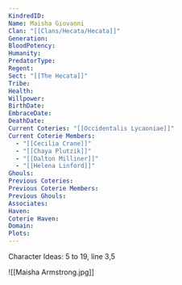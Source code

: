 ```yaml
---
KindredID: 
Name: Maisha Giovanni
Clan: "[[Clans/Hecata/Hecata]]"
Generation: 
BloodPotency: 
Humanity: 
PredatorType: 
Regent: 
Sect: "[[The Hecata]]"
Tribe: 
Health: 
Willpower: 
BirthDate: 
EmbraceDate: 
DeathDate: 
Current Coteries: "[[Occidentalis Lycaoniae]]"
Current Coterie Members:
  - "[[Cecilia Crane]]"
  - "[[Chaya Plutzik]]"
  - "[[Dalton Milliner]]"
  - "[[Helena Linford]]"
Ghouls: 
Previous Coteries: 
Previous Coterie Members: 
Previous Ghouls: 
Associates: 
Haven: 
Coterie Haven: 
Domain: 
Plots:
---
```


Character Ideas: 
5 to 19, line 3,5


![[Maisha Armstrong.jpg]]